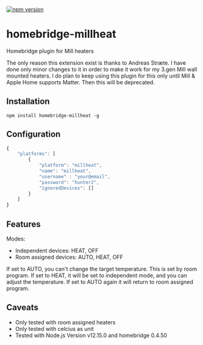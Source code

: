 [![npm version](https://badge.fury.io/js/homebridge-millheat.svg)](https://www.npmjs.com/package/homebridge-millheat)

# homebridge-millheat

Homebridge plugin for Mill heaters

The only reason this extension exist is thanks to Andreas Stræte. I have done only minor changes to it in order 
to make it work for my 3.gen Mill wall mounted heaters. I do plan to keep using this plugin for this only until Mill
& Apple Home supports Matter. Then this will be deprecated. 


## Installation

```
npm install homebridge-millheat -g
```

## Configuration

```javascript
{
    "platforms": [
        {
            "platform": "millheat",
            "name": "millheat",
            "username" : "your@email",
            "password": "hunter2",
            "ignoredDevices": []
        }
    ]
}

```

## Features

Modes:

- Independent devices: HEAT, OFF
- Room assigned devices: AUTO, HEAT, OFF

If set to AUTO, you can't change the target temperature. This is set by room program. If set to HEAT, it will be set to independent mode, and you can adjust the temperature. If set to AUTO again it will return to room assigned program.

## Caveats

- Only tested with room assigned heaters
- Only tested with celcius as unit
- Tested with Node.js Version v12.15.0 and homebridge 0.4.50